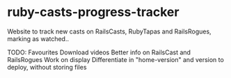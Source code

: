ruby-casts-progress-tracker
===========================

Website to track new casts on RailsCasts, RubyTapas and RailsRogues, marking as watched..

TODO:
Favourites
Download videos
Better info on RailsCast and RailsRogues
Work on display
Differentiate in "home-version" and version to deploy, without storing files
